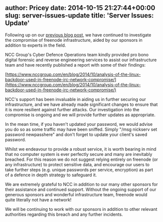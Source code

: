author: Pricey
date: 2014-10-15 21:27:44+00:00
slug: server-issues-update
title: 'Server Issues: Update'
---

Following up on our [previous blog post](http://blog.freenode.net/2014/09/server-issues-2/), we have continued to investigate the compromise of freenode infrastructure, aided by our sponsors in addition to experts in the field.

NCC Group's Cyber Defence Operations team kindly provided pro bono digital forensic and reverse engineering services to assist our infrastructure team and have recently published a report with some of their findings:

[https://www.nccgroup.com/en/blog/2014/10/analysis-of-the-linux-backdoor-used-in-freenode-irc-network-compromise/](https://www.nccgroup.com/en/blog/2014/10/analysis-of-the-linux-backdoor-used-in-freenode-irc-network-compromise/)

NCC's support has been invaluable in aiding us in further securing our infrastructure, and we have already made significant changes to ensure that it is more resilient against further attacks. Our investigation into the compromise is ongoing and we will provide further updates as appropriate.

In the mean time, if you haven't updated your password, we would advise you do so as some traffic may have been sniffed. Simply "/msg nickserv set password newpasshere" and don't forget to update your client's saved password.

Whilst we endeavour to provide a robust service, it is worth bearing in mind that no computer system is ever perfectly secure and many are inevitably breached. For this reason we do not suggest relying entirely on freenode (or any infrastructure) to protect sensitive data, and encourage our users to take further steps (e.g. unique passwords per service, encryption) as part of a defence in depth strategy to safeguard it.

We are extremely grateful to NCC in addition to our many other sponsors for their assistance and continued support. Without the ongoing support of our generous sponsors and wonderful infrastructure team, freenode would quite literally not have a network!

We will be continuing to work with our sponsors in addition to other relevant authorities regarding this breach and any further incidents.

